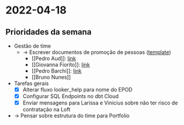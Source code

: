 # 2022-04-18
## Prioridades da semana
- Gestão de time
	- -> Escrever documentos de promoção de pessoas ([template](https://docs.google.com/document/d/1fk4yc7Y3043yDFD_TPmJ9rrMIEJFvAcYoekOUVNDCzs/edit))
		- [[Pedro Aud]]: [link](https://docs.google.com/document/d/1lsq0V__fYctJx0Qi_Idj_0WXtitaJCtb3jHRa2ktxhM/edit)
		- [[Giovanna Fiorito]]: [link](https://docs.google.com/document/d/1ZCMgVjGRIstegef3LW-PhXfdDd0leUxx4IDgHcLpirw/edit)
		- [[Pedro Barchi]]: [link](https://docs.google.com/document/u/0/d/1avwPfF8RfGHQ_6caP_Fdnll40AKlbzXbQh-vxsg05Og/edit?fromCopy=true)
		- [[Bruno Nunes]]
- Tarefas gerais
	- [x] Alterar fluxo looker_help para nome do EPOD
	- [x] Configurar SQL Endpoints no dbt Cloud
	- [x] Enviar mensagens para Larissa e Vinicius sobre não ter risco de contratação na Loft
- -> Pensar sobre estrutura do time para Portfolio